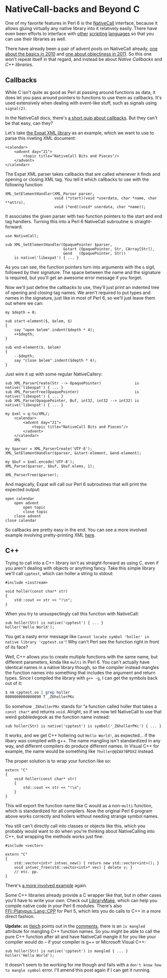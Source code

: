 # NativeCall-backs and Beyond C

One of my favorite features in Perl 6 is the
[NativeCall](http://doc.perl6.org/language/nativecall) interface, because it
allows gluing virtually any native library into it relatively easily. There
have even been efforts to interface with
[other](https://github.com/niner/Inline-Perl5/)
[scripting](https://github.com/niner/Inline-Python)
[languages](https://github.com/hartenfels/Javascript-SpiderMonkey) so that you
can use their libraries as well.

There have already been a pair of advent posts on NativeCall already, [one
about the basics in 2010](https://perl6advent.wordpress.com/2010/12/15/) and
[one about objectiness in 2011](https://perl6advent.wordpress.com/2011/12/21/).
So this one won't repeat itself in that regard, and instead be about *Native
Callbacks* and *C++ libraries*.


## Callbacks

While C isn't quite as good as Perl at passing around functions as data, it
does let you pass around pointers to functions to use them as callbacks. It's
used extensively when dealing with event-like stuff, such as signals using
`signal(2)`.

In the NativeCall docs, there's [a short quip about
callbacks](https://github.com/jnthn/zavolaj#function-arguments). But they can't
be that easy, can they?

Let's take [the Expat XML library](http://expat.sourceforge.net/) as an
example, which we want to use to parse this riveting XML document:

```
<calendar>
    <advent day="21">
        <topic title="NativeCall Bits and Pieces"/>
    </advent>
</calendar>
```

The Expat XML parser takes callbacks that are called whenever it finds and
opening or closing XML tag. You tell it which callbacks to use with the
following function:

```
XML_SetElementHandler(XML_Parser parser,
                      void (*start)(void *userdata, char *name, char **attrs),
                      void (*end)(void* userdata, char *name));
```

It associates the given parser with two function pointers to the start and end
tag handlers. Turning this into a Perl 6 NativeCall subroutine is
straight-forward:

```
use NativeCall;

sub XML_SetElementHandler(OpaquePointer $parser,
                          &start (OpaquePointer, Str, CArray[Str]),
                          &end   (OpaquePointer, Str))
    is native('libexpat') { ... }
```

As you can see, the function pointers turn into arguments with the `&` sigil,
followed by their signature. The space between the name and the signature is
required, but you'll get an awesome error message if you forget.

Now we'll just define the callbacks to use, they'll just print an indented tree
of opening and closing tag names. We aren't required to put types and names in
the signature, just like in most of Perl 6, so we'll just leave them out where
we can:

```
my $depth = 0;

sub start-element($, $elem, $)
{
    say "open $elem".indent($depth * 4);
    ++$depth;
}

sub end-element($, $elem)
{
    --$depth;
    say "close $elem".indent($depth * 4);
}
```

Just wire it up with some regular NativeCallery:

```
sub XML_ParserCreate(Str --> OpaquePointer)               is native('libexpat') { ... }
sub XML_ParserFree(OpaquePointer)                         is native('libexpat') { ... }
sub XML_Parse(OpaquePointer, Buf, int32, int32 --> int32) is native('libexpat') { ... }

my $xml = q:to/XML/;
    <calendar>
        <advent day="21">
            <topic title="NativeCall Bits and Pieces"/>
        </advent>
    </calendar>
    XML

my $parser = XML_ParserCreate('UTF-8');
XML_SetElementHandler($parser, &start-element, &end-element);

my $buf = $xml.encode('UTF-8');
XML_Parse($parser, $buf, $buf.elems, 1);

XML_ParserFree($parser);
```

And magically, Expat will call our Perl 6 subroutines that will print the
expected output:

```
open calendar
    open advent
        open topic
        close topic
    close advent
close calendar
```

So callbacks are pretty easy in the end. You can see a more involved example
involving pretty-printing XML
[here](https://github.com/hartenfels/21-Advent-2015/tree/master/callback).


## C++

Trying to call into a C++ library isn't as straight-forward as using C, even if
you aren't dealing with objects or anything fancy. Take this simple library
we'll call `cpptest`, which can holler a string to stdout:

```
#include <iostream>

void holler(const char* str)
{
    std::cout << str << "!\n";
}
```

When you try to unsuspectingly call this function with NativeCall:

```
sub holler(Str) is native('cpptest') { ... }
holler('Hello World');
```

You get a nasty error message like `Cannot locate symbol 'holler' in native
library 'cpptest.so'`! Why can't Perl see the function right in front of its
face?

Well, C++ allows you to create multiple functions with the same name, but
different parameters, kinda like `multi` in Perl 6. You can't actually have
identical names in a native library though, so the compiler instead mangles the
function names into something that includes the argument and return types.
Since I compiled the library with `g++ -g`, I can get the symbols back out of
it:

```bash
$ nm cpptest.so | grep holler
0000000000000890 T _Z6hollerPKc
```

So somehow `_Z6hollerPKc` stands for “a function called holler that takes a
`const char*` and returns `void`. Alright, so if we now tell NativeCall to use
that weird gobbledegook as the function name instead:

```
sub holler(Str) is native('cpptest') is symbol('_Z6hollerPKc') { ... }
```

It works, and we get C++ hollering out `Hello World!`, as expected... if the
libary was compiled with g++. The name mangling isn't standardized in any way,
and different compilers do produce different names. In Visual C++ for example,
the name would be something like `?holler@@ZAX?BPDXZ` instead.

The proper solution is to wrap your function like so:

```
extern "C"
{
    void holler(const char* str)
    {
        std::cout << str << "!\n";
    }
}
```

This will export the function name like C would as a non-`multi` function,
which is standardized for all compilers. Now the original Perl 6 program above
works correctly and hollers without needing strange symbol names.

You still can't directly call into classes or objects like this, which you
probably would want to do when you're thinking about NativeCalling into C++,
but wrapping the methods works just fine:

```
#include <vector>

extern "C"
{
    std::vector<int>* intvec_new() { return new std::vector<int>(); }
    void intvec_free(std::vector<int>* vec) { delete v; }
    // etc. pp.
}
```

There's [a more involved
example](https://github.com/hartenfels/21-Advent-2015/tree/master/cpp) again.

Some C++ libraries already provide a C wrapper like that, but in other cases
you'll have to write your own. Check out
[LibraryMake](https://github.com/retupmoca/P6-LibraryMake/), which can help you
compile native code in your Perl 6 modules. There's also
[FFI::Platypus::Lang::CPP](https://metacpan.org/pod/FFI::Platypus::Lang::CPP)
for Perl 5, which lets you do calls to C++ in a more direct fashion.

**Update:** as [tleich](http://usev5.wordpress.com/) points out in the
[comments](https://perl6advent.wordpress.com/2015/12/21/day-21-nativecall-backs-and-beyond-c/#comment-14510),
there is an `is mangled` attribute for mangling C++ function names. So you
might be able to call the pure C++ function after all and have NativeCall
mangle it for you like your compiler would do – if your compiler is g++ or
Microsoft Visual C++:

```
sub holler(Str) is native('cpptest') is mangled { ... }
holler('Hello World');
```

It doesn't seem to be working for me though and fails with a `don't know how to
mangle symbol` error. I'll amend this post again if I can get it running.
